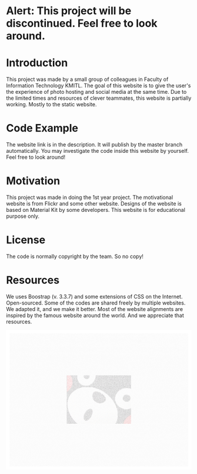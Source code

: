 # Alert: This project will be discontinued. Feel free to look around.
# Introduction

This project was made by a small group of colleagues in Faculty of Information Technology KMITL.
The goal of this website is to give the user's the experience of photo hosting and social media at the same time.
Due to the limited times and resources of clever teammates, this website is partially working. Mostly to the static website.

# Code Example

The website link is in the description. It will publish by the master branch automatically.
You may investigate the code inside this website by yourself. Feel free to look around!

# Motivation

This project was made in doing the 1st year project. The motivational website is from Flickr and some other website.
Designs of the website is based on Material Kit by some developers. This website is for educational purpose only.

# License

The code is normally copyright by the team. So no copy!

# Resources

We uses Boostrap (v. 3.3.7) and some extensions of CSS on the Internet. Open-sourced.
Some of the codes are shared freely by multiple websites. We adapted it, and we make it better.
Most of the website alignments are inspired by the famous website around the world. And we appreciate that resources.

![alt tag](https://github.com/sagelga/ITF_Project/blob/master/9b1f9569f02.png "Code in Kumamon Colored")
